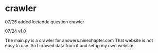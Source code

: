 crawler
=======
07/26
added leetcode question crawler

07/24 v1.0

The main.py is a crawler for answers.ninechapter.com
That website is not easy to use. So I crawed data from it
and setup my own website

